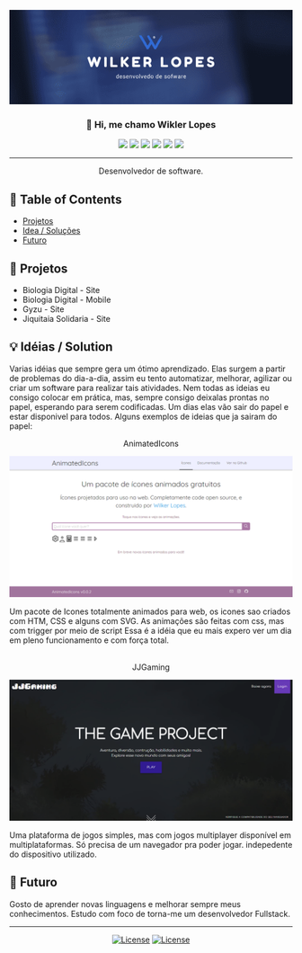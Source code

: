 <p align="center">
  <a href="" rel="noopener">
 <img src="images/wilker_lopes.png" alt="Wikler Lopes"></a>
</p>
<h3 align="center">👋 Hi, me chamo Wikler Lopes</h3>

<div align="center">

![](https://img.shields.io/badge/--0769AD.svg?style=flat-square&logo=jquery)
![](https://img.shields.io/badge/--777BB4.svg?style=flat-square&logo=php)
![](https://img.shields.io/badge/--E34F26.svg?style=flat-square&logo=html5)
![](https://img.shields.io/badge/--1572b6.svg?style=flat-square&logo=css3)
![](https://img.shields.io/badge/--1572b6.svg?style=flat-square&logo=ionic)
![](https://img.shields.io/badge/--4479A1.svg?style=flat-square&logo=mysql)

</div>

---

<p align="center"> Desenvolvedor de software.
    <br> 
</p>

## 📝 Table of Contents

- [Projetos](#project)
- [Idea / Soluções](#idea)
- [Futuro](#future)

## 🧐 Projetos <a name="problem_statement"></a>

- Biologia Digital - Site
- Biologia Digital - Mobile
- Gyzu - Site
- Jiquitaia Solidaria - Site

## 💡 Idéias / Solution <a name="idea"></a>

Varias idéias que sempre gera um ótimo aprendizado. Elas surgem a partir de problemas do dia-a-dia, assim eu tento automatizar, melhorar, agilizar ou criar um software para realizar tais atividades.
Nem todas as ideias eu consigo colocar em prática, mas, sempre consigo deixalas prontas no papel, esperando para serem codificadas. Um dias elas vão sair do papel e estar disponivel para todos. Alguns exemplos de ideias que ja sairam do papel:

<p align="center"> AnimatedIcons </p>
<p align="center">
    <a href="https://github.com/WilkerLopes/AnimatedIcons" rel="noopener">
        <img src="images/AnimatedIcons.png" alt="AnimatedIcons screanshot">
    </a>
</p>

Um pacote de Icones totalmente animados para web, os icones sao criados com HTM, CSS e alguns com SVG. As animações são feitas com css, mas com trigger por meio de script Essa é a idéia que eu mais expero ver um dia em pleno funcionamento e com força total. 
<br>
<br>

<p align="center"> JJGaming </p>
<p align="center">
    <a href="https://github.com/WilkerLopes/JJGaming" rel="noopener">
        <img src="images/JJGaming.png" alt="JJGaming screanshot">
    </a>
</p>
Uma plataforma de jogos simples, mas com jogos multiplayer disponível em multiplataformas. Só precisa de um navegador pra poder jogar. indepedente do dispositivo utilizado.

## 🚀 Futuro <a name="future"></a>

Gosto de aprender novas linguagens e melhorar sempre meus conhecimentos. Estudo com foco de torna-me um desenvolvedor Fullstack.

---
<div align="center">

[![License](https://img.shields.io/badge/-@wilkerlop-E4405F.svg?style=flat-square&logo=instagram)](https://www.instagram.com/wilker.lop/)
[![License](https://img.shields.io/badge/-Wilker/Lopes-0077B5.svg?style=flat-square&logo=linkedin)](linkedin.com/in/wilker-lopes-9569a91b0)

</div>

